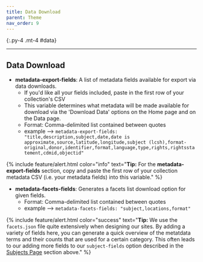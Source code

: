 ```yaml
---
title: Data Download
parent: Theme
nav_order: 9
---
```


{:.py-4 .mt-4 #data}
***

## Data Download

- **metadata-export-fields**: A list of metadata fields available for export via data downloads.
	- If you'd like all your fields included, paste in the first row of your collection's CSV
	- This variable determines what metadata will be made available for download via the 'Download Data' options on the Home page and on the Data page.
	- Format: Comma-delimited list contained between quotes
	- example --> `metadata-export-fields: "title,description,subject,date,date is approximate,source,latitude,longitude,subject (lcsh),format-original,donor,identifier,format,language,type,rights,rightsstatement,cdmid,objectid"`

{% include feature/alert.html color="info" text="**Tip:** For the **metadata-export-fields** section, copy and paste the first row of your collection metadata CSV (i.e. your metadata fields) into this variable." %} 

- **metadata-facets-fields**: Generates a facets list download option for given fields.
	- Format: Comma-delimited list contained between quotes
	- example --> `metadata-facets-fields: "subject,locations,format"`

{% include feature/alert.html color="success" text="**Tip:** We use the `facets.json` file quite extensively when designing our sites. By adding a variety of fields here, you can generate a quick overview of the metatdata terms and their counts that are used for a certain category. This often leads to our adding more fields to our `subject-fields` option described in the [Subjects Page](#subjects) section above." %} 
